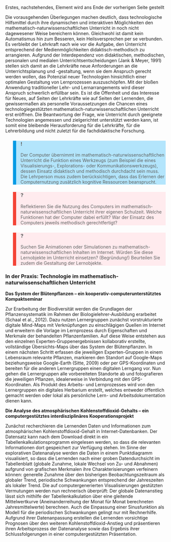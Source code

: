 <!-- filename: 04_Fazit.md -->
<!-- title: Fazit -->

Erstes, nachstehendes, Element wird ans Ende der vorherigen Seite gestellt

Die vorausgehenden Überlegungen machen deutlich, dass technologische Hilfsmittel durch ihre dynamischen und interaktiven Möglichkeiten den mathematisch-naturwissenschaftlichen Unterricht in noch nicht dagewesener Weise bereichern können. Gleichwohl ist damit kein Automatismus hin zum Besseren, kein Heilsversprechen per se verbunden. Es verbleibt der Lehrkraft nach wie vor die Aufgabe, den Unterricht entsprechend der Medienmöglichkeiten didaktisch-methodisch zu arrangieren. Aufgrund der Interdependenz von didaktischen, methodischen, personalen und medialen Unterrichtsentscheidungen (Jank &amp; Meyer, 1991) stellen sich damit an die Lehrkräfte neue Anforderungen an die Unterrichtsplanung und -gestaltung, wenn sie dem Anspruch gerecht werden wollen, das Potenzial neuer Technologien hinsichtlich einer optimalen Gestaltung von Lernprozessen auszuschöpfen. Mit der bloßen Anwendung traditioneller Lehr- und Lernarrangements wird dieser Anspruch schwerlich erfüllbar sein. Es ist die Offenheit und das Interesse für Neues, auf Seiten der Lehrkräfte wie auf Seiten der Lernenden, die gewissermaßen als personelle Voraussetzungen die Chancen eines technologiegestützten mathematisch-naturwissenschaftlichen Unterricht erst eröffnen. Die Beantwortung der Frage, wie Unterricht durch geeignete Technologien angemessen und zielgerichtet unterstützt werden kann, ist somit eine bleibende Herausforderung für die Lehrkräfte, für die Lehrerbildung und nicht zuletzt für die fachdidaktische Forschung.

<blockquote style="background: #B3E5FC; border-left: 10px solid #039BE5">

### !

Der Computer übernimmt im mathematisch-naturwissenschaftlichen Unterricht die Funktion eines Werkzeugs (zum Beispiel die eines Visualisierungs-, Explorations- oder Kommunikationswerkzeugs), dessen Einsatz didaktisch und methodisch durchdacht sein muss. Die Lehrperson muss zudem berücksichtigen, dass das Erlernen der Computernutzung zusätzlich kognitive Ressourcen beansprucht.

</blockquote>

<blockquote style="background: #FFEBEE; border-left: 10px solid #F44336">

### ?

Reflektieren Sie die Nutzung des Computers im mathematisch-naturwissenschaftlichen Unterricht ihrer eigenen Schulzeit. Welche Funktionen hat der Computer dabei erfüllt? War der Einsatz des Computers jeweils methodisch gerechtfertigt?

</blockquote>

<blockquote style="background: #FFEBEE; border-left: 10px solid #F44336">

### ?

Suchen Sie Animationen oder Simulationen zu mathematisch-naturwissenschaftlichen Inhalten im Internet. Würden Sie diese Lernobjekte im Unterricht einsetzen? (Begründung!) Beurteilen Sie zudem die Gestaltung der Lernobjekte.

</blockquote>

### In der Praxis: Technologie im mathematisch-naturwissenschaftlichen Unterricht

**Das System der Blütenpflanzen – ein kooperativ-computerunterstütztes Kompaktseminar**

</blockquote>

Zur Erarbeitung der Biodiversität werden die Grundlagen der Pflanzensystematik im Rahmen der Biologielehrer-Ausbildung erarbeitet (Schaal et al., 2012). Dazu nutzen Lernergruppen zunächst vorstrukturierte digitale Mind-Maps mit Verknüpfungen zu einschlägigen Quellen im Internet und erweitern die Vorlage im Lernprozess durch Eigenschaften und Merkmale der behandelten Pflanzenfamilien. Auf diese Weise entstehen aus den einzelnen Experten-Gruppenergebnissen kollaborativ erstellte, vollständige Übersichts-Maps über das System der Blütenpflanzen. In einem nächsten Schritt erfassen die jeweiligen Experten-Gruppen in einem Lebensraum relevante Pflanzen, markieren den Standort auf Google-Maps beziehungsweise Google-Earth (Sitte, 2009) oder per GPS-Koordinaten und bereiten für die anderen Lernergruppen einen digitalen Lerngang vor. Nun gehen die Lernergruppen alle vorbereiteten Standorte ab und fotografieren die jeweiligen Pflanzen, idealerweise in Verbindung mit den GPS-Koordinaten. Als Produkt des Arbeits- und Lernprozesses wird von den Lernergruppen ein digitales Herbarium erstellt, welches entweder öffentlich gemacht werden oder lokal als persönliche Lern- und Arbeitsdokumentation dienen kann.

</blockquote>

**Die Analyse des atmosphärischen Kohlenstoffdioxid-Gehalts – ein computergestütztes interdisziplinäres Kooperationsprojekt**

Zunächst recherchieren die Lernenden Daten und Informationen zum atmosphärischen Kohlenstoffdioxid-Gehalt in Internet-Datenbanken. Der Datensatz kann nach dem Download direkt in ein Tabellenkalkulationsprogramm eingelesen werden, so dass die relevanten Informationen dort gespeichert zur Verfügung stehen. Im Sinne der explorativen Datenanalyse werden die Daten in einem Punktdiagramm visualisiert, so dass die Lernenden nach einer groben Datendurchsicht im Tabellenblatt (globale Zunahme, lokale Wechsel von Zu- und Abnahmen) aufgrund von grafischen Merkmalen ihre Charakterisierungen verfeinern können: generelle Zunahme über den bisherigen Beobachtungszeitraum als globaler Trend, periodische Schwankungen entsprechend der Jahreszeiten als lokaler Trend. Die auf computergenerierten Visualisierungen gestützten Vermutungen werden nun rechnerisch überprüft: Der globale Datenanstieg lässt sich mithilfe der Tabellenkalkulation über eine gleitende Mittelwertkurve (Aneinanderreihung der Monat für Monat berechneten Jahresmittelwerte) berechnen. Auch die Einpassung einer Sinusfunktion als Modell für die periodischen Schwankungen gelingt nur mit Rechnerhilfe. Aufgrund ihrer Datenanpassung erstellen die Lernenden vorsichtige Prognosen über den weiteren Kohlenstoffdioxid-Anstieg und präsentieren ihren Arbeitsprozess der Datenanalyse sowie das Ergebnis ihrer Schlussfolgerungen in einer computergestützten Präsentation.
